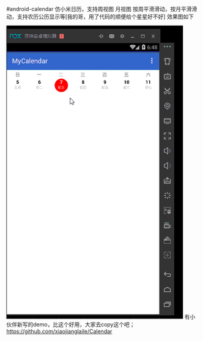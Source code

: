 #android-calendar
仿小米日历，支持周视图 月视图
按周平滑滑动，按月平滑滑动，支持农历公历显示等[我的哥，用了代码的顺便给个星星好不好]
效果图如下

![alt text](calendar.gif)
有小伙伴新写的demo，比这个好用，大家去copy这个吧；
https://github.com/xiaojianglaile/Calendar
